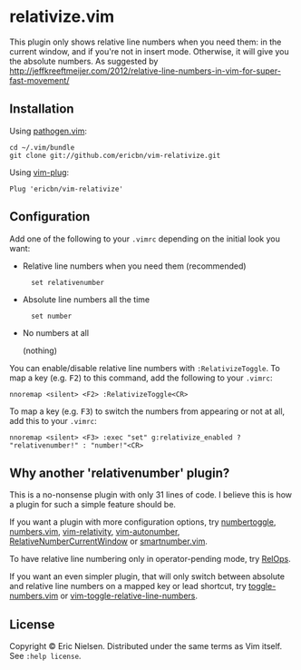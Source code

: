 # relativize.vim

This plugin only shows relative line numbers when you need them: in the current window, and if you're not in insert mode. Otherwise, it will give you the absolute numbers. As suggested by http://jeffkreeftmeijer.com/2012/relative-line-numbers-in-vim-for-super-fast-movement/

## Installation

Using [pathogen.vim](https://github.com/tpope/vim-pathogen):

    cd ~/.vim/bundle
    git clone git://github.com/ericbn/vim-relativize.git

Using [vim-plug](https://github.com/junegunn/vim-plug):

    Plug 'ericbn/vim-relativize'

## Configuration

Add one of the following to your `.vimrc` depending on the initial look you want:

- Relative line numbers when you need them (recommended)

        set relativenumber

- Absolute line numbers all the time

        set number

- No numbers at all

  (nothing)

You can enable/disable relative line numbers with `:RelativizeToggle`. To map a key (e.g. <kbd>F2</kbd>) to this command, add the following to your `.vimrc`:

    nnoremap <silent> <F2> :RelativizeToggle<CR>

To map a key (e.g. <kbd>F3</kbd>) to switch the numbers from appearing or not at all, add this to your `.vimrc`:

    nnoremap <silent> <F3> :exec "set" g:relativize_enabled ? "relativenumber!" : "number!"<CR>

## Why another 'relativenumber' plugin?

This is a no-nonsense plugin with only 31 lines of code. I believe this is how a plugin for such a simple feature should be.

If you want a plugin with more configuration options, try [numbertoggle](https://github.com/jeffkreeftmeijer/vim-numbertoggle), [numbers.vim](https://github.com/myusuf3/numbers.vim),  [vim-relativity](https://github.com/kennykaye/vim-relativity), [vim-autonumber](https://github.com/foriequal0/vim-autonumber), [RelativeNumberCurrentWindow](https://github.com/vim-scripts/RelativeNumberCurrentWindow) or [smartnumber.vim](https://github.com/mopp/smartnumber.vim).

To have relative line numbering only in operator-pending mode, try [RelOps](https://github.com/vim-scripts/RelOps).

If you want an even simpler plugin, that will only switch between absolute and relative line numbers on a mapped key or lead shortcut, try [toggle-numbers.vim](https://github.com/fullybaked/toggle-numbers.vim) or
[vim-toggle-relative-line-numbers](https://github.com/gangleri/vim-toggle-relative-line-numbers).

## License

Copyright © Eric Nielsen. Distributed under the same terms as Vim itself.
See `:help license`.
